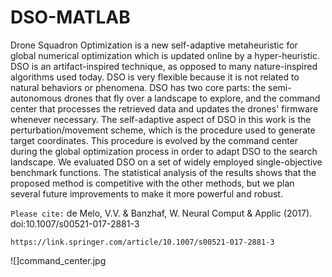 # DSO-MATLAB

Drone Squadron Optimization is a new self-adaptive
metaheuristic for global numerical optimization which is updated online
by a hyper-heuristic. DSO is an artifact-inspired technique, as opposed
to many nature-inspired algorithms used today. DSO is
very flexible because it is not related to natural behaviors or  phenomena.
DSO has two core parts: the semi-autonomous drones that fly over a
landscape to explore, and the command center that processes the retrieved
data and updates the drones' firmware whenever necessary. The self-adaptive
aspect of DSO in this work is the perturbation/movement scheme, which
is the procedure used to generate target coordinates. This procedure
is evolved by the command center during the global optimization process
in order to adapt DSO to the search landscape. We evaluated DSO on
a set of widely employed single-objective benchmark functions. The
statistical analysis of the results shows that the proposed method
is competitive with the other methods, but we plan
several future improvements to make it more powerful and robust.

`Please cite:`
de Melo, V.V. & Banzhaf, W. Neural Comput & Applic (2017). doi:10.1007/s00521-017-2881-3

`https://link.springer.com/article/10.1007/s00521-017-2881-3`


![]command_center.jpg



